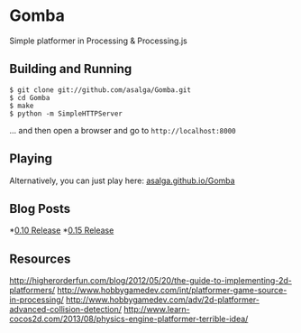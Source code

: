 Gomba
=====

Simple platformer in Processing & Processing.js

Building and Running
--------------------
```shell
$ git clone git://github.com/asalga/Gomba.git
$ cd Gomba
$ make
$ python -m SimpleHTTPServer
```

... and then open a browser and go to `http://localhost:8000`

Playing
-------
Alternatively, you can just play here: [asalga.github.io/Gomba](http://asalga.github.io/Gomba/)

Blog Posts
----------

*[0.10 Release](http://asalga.wordpress.com/2014/09/20/gomba-0-1/)
*[0.15 Release](http://asalga.wordpress.com/2014/10/25/gomba-0-15/)

Resources
---------
http://higherorderfun.com/blog/2012/05/20/the-guide-to-implementing-2d-platformers/
http://www.hobbygamedev.com/int/platformer-game-source-in-processing/
http://www.hobbygamedev.com/adv/2d-platformer-advanced-collision-detection/
http://www.learn-cocos2d.com/2013/08/physics-engine-platformer-terrible-idea/
